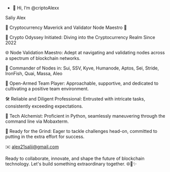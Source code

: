 - 👋 Hi, I’m @criptoAlexx
  
Saliy Alex

🚀 Cryptocurrency Maverick and Validator Node Maestro 🚀

💼 Crypto Odyssey Initiated: Diving into the Cryptocurrency Realm Since 2022

🌐 Node Validation Maestro: Adept at navigating and validating nodes across a spectrum of blockchain networks.

🌟 Commander of Nodes in: Sui, SSV, Kyve, Humanode, Aptos, Sei, Stride, IronFish, Quai, Massa, Aleo

🤝 Open-Armed Team Player: Approachable, supportive, and dedicated to cultivating a positive team environment.

🛠️ Reliable and Diligent Professional: Entrusted with intricate tasks, consistently exceeding expectations.

🔧 Tech Alchemist: Proficient in Python, seamlessly maneuvering through the command line via Mobaxterm.

💪 Ready for the Grind: Eager to tackle challenges head-on, committed to putting in the extra effort for success.

✉️ alex21salii@gmail.com

Ready to collaborate, innovate, and shape the future of blockchain technology. Let's build something extraordinary together. 🌐🔗✨
